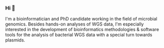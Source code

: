 ### Hi 👋
I'm a bioinformatician and PhD candidate working in the field of microbial genomics.
Besides hands-on analyses of WGS data, I'm especially interested in the development of bioinformatics methodologies & software tools for the analysis of bacterial WGS data with a special turn towards plasmids.
